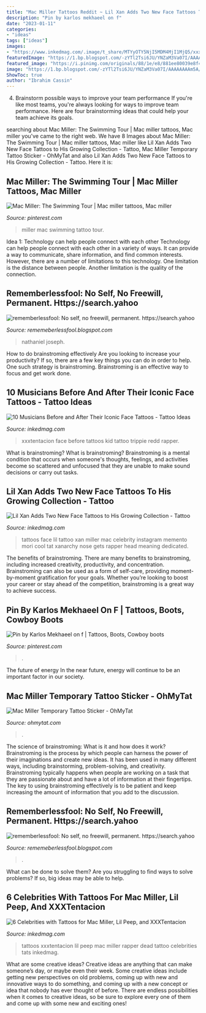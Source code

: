 ```yaml
---
title: "Mac Miller Tattoos Reddit ~ Lil Xan Adds Two New Face Tattoos To His Growing Collection"
description: "Pin by karlos mekhaeel on f"
date: "2023-01-11"
categories:
- "ideas"
tags: ["ideas"]
images:
- "https://www.inkedmag.com/.image/t_share/MTYyOTY5NjI5MDM4MjI1MjQ5/xxxtentacion.jpg"
featuredImage: "https://1.bp.blogspot.com/-zYTl2Tsi6JU/YNZaM3Va07I/AAAAAAAAm5A/3qL_DhPuMXM33jSd9L1W8wNuDbdkKYIygCLcBGAsYHQ/s1920/Untitled.png21.png"
featured_image: "https://i.pinimg.com/originals/88/1e/e8/881ee80039e8f43072999ff81620f24b.jpg"
image: "https://1.bp.blogspot.com/-zYTl2Tsi6JU/YNZaM3Va07I/AAAAAAAAm5A/3qL_DhPuMXM33jSd9L1W8wNuDbdkKYIygCLcBGAsYHQ/s1920/Untitled.png21.png"
ShowToc: true
author: "Ibrahim Cassin"
---
```



4. Brainstorm possible ways to improve your team performance
If you're like most teams, you're always looking for ways to improve team performance. Here are four brainstorming ideas that could help your team achieve its goals.

	

		
searching about Mac Miller: The Swimming Tour | Mac miller tattoos, Mac miller you've came to the right web. We have 8 Images about Mac Miller: The Swimming Tour | Mac miller tattoos, Mac miller like Lil Xan Adds Two New Face Tattoos to His Growing Collection - Tattoo, Mac Miller Temporary Tattoo Sticker - OhMyTat and also Lil Xan Adds Two New Face Tattoos to His Growing Collection - Tattoo. Here it is:
		
    
## Mac Miller: The Swimming Tour | Mac Miller Tattoos, Mac Miller

<img loading=lazy src="https://i.pinimg.com/originals/ac/4a/b9/ac4ab9ec014f050a67ac45fcdc30e2aa.jpg" onerror="this.onerror=null;this.src='https://tse1.mm.bing.net/th?id=OIP.FxqxwSo-mHOSqqZIm0wQuAHaEK&amp;pid=15.1';" alt="Mac Miller: The Swimming Tour | Mac miller tattoos, Mac miller">

_Source: pinterest.com_

>miller mac swimming tattoo tour. 

	

Idea 1: Technology can help people connect with each other
Technology can help people connect with each other in a variety of ways. It can provide a way to communicate, share information, and find common interests. However, there are a number of limitations to this technology. One limitation is the distance between people. Another limitation is the quality of the connection.

    
## Rememberlessfool: No Self, No Freewill, Permanent. Https://search.yahoo

<img loading=lazy src="https://1.bp.blogspot.com/-l8USXr-PpB4/Xj4B4r00PuI/AAAAAAAAceE/tC4-ZfQU-EQu8MmQuZAP--pwI7pzCkF8gCLcBGAsYHQ/s1600/Untitled368.png" onerror="this.onerror=null;this.src='https://tse3.mm.bing.net/th?id=OIP.B1126R7Y4ly_PqSk_z7m0wHaEK&amp;pid=15.1';" alt="rememberlessfool: No self, no freewill, permanent. https://search.yahoo">

_Source: rememeberlessfool.blogspot.com_

>nathaniel joseph. 

	

How to do brainstroming effectively
Are you looking to increase your productivity? If so, there are a few key things you can do in order to help. One such strategy is brainstroming. Brainstroming is an effective way to focus and get work done.

    
## 10 Musicians Before And After Their Iconic Face Tattoos - Tattoo Ideas

<img loading=lazy src="https://www.inkedmag.com/.image/t_share/MTYyOTY5NjI5MDM4MjI1MjQ5/xxxtentacion.jpg" onerror="this.onerror=null;this.src='https://tse4.mm.bing.net/th?id=OIP.a96QHRrXQr6SkG8FF8CDCwHaEK&amp;pid=15.1';" alt="10 Musicians Before and After Their Iconic Face Tattoos - Tattoo Ideas">

_Source: inkedmag.com_

>xxxtentacion face before tattoos kid tattoo trippie redd rapper. 

	

What is brainstroming?
What is brainstroming? Brainstroming is a mental condition that occurs when someone's thoughts, feelings, and activities become so scattered and unfocused that they are unable to make sound decisions or carry out tasks.

    
## Lil Xan Adds Two New Face Tattoos To His Growing Collection - Tattoo

<img loading=lazy src="https://www.inkedmag.com/.image/t_share/MTU5MDMyMTM0MjkxMTA1NTYw/lilxan-feat.jpg" onerror="this.onerror=null;this.src='https://tse1.mm.bing.net/th?id=OIP.L2E5SoubpuZTrWFN1Zb4jwHaF7&amp;pid=15.1';" alt="Lil Xan Adds Two New Face Tattoos to His Growing Collection - Tattoo">

_Source: inkedmag.com_

>tattoos face lil tattoo xan miller mac celebrity instagram memento mori cool tat xanarchy nose gets rapper head meaning dedicated. 

	

The benefits of brainstroming.
There are many benefits to brainstroming, including increased creativity, productivity, and concentration. Brainstroming can also be used as a form of self-care, providing moment-by-moment gratification for your goals. Whether you’re looking to boost your career or stay ahead of the competition, brainstroming is a great way to achieve success.

    
## Pin By Karlos Mekhaeel On F | Tattoos, Boots, Cowboy Boots

<img loading=lazy src="https://i.pinimg.com/originals/88/1e/e8/881ee80039e8f43072999ff81620f24b.jpg" onerror="this.onerror=null;this.src='https://tse4.mm.bing.net/th?id=OIP.Liut5Jgl2XLnut4pSTYsfwHaJ4&amp;pid=15.1';" alt="Pin by Karlos Mekhaeel on f | Tattoos, Boots, Cowboy boots">

_Source: pinterest.com_

>. 

	

The future of energy
In the near future, energy will continue to be an important factor in our society.

    
## Mac Miller Temporary Tattoo Sticker - OhMyTat

<img loading=lazy src="https://cdn.shopify.com/s/files/1/0217/4045/3952/products/Small-Mac-Miller-Portrait-Temporary-Tattoo-Sticker-Design-Idea-Wrist.jpg?v=1569083029" onerror="this.onerror=null;this.src='https://tse3.mm.bing.net/th?id=OIP.RvGraIkEr6ngxC47wCf2-AHaHa&amp;pid=15.1';" alt="Mac Miller Temporary Tattoo Sticker - OhMyTat">

_Source: ohmytat.com_

>. 

	

The science of brainstroming: What is it and how does it work?
Brainstroming is the process by which people can harness the power of their imaginations and create new ideas. It has been used in many different ways, including brainstorming, problem-solving, and creativity. Brainstroming typically happens when people are working on a task that they are passionate about and have a lot of information at their fingertips. The key to using brainstroming effectively is to be patient and keep increasing the amount of information that you add to the discussion.

    
## Rememberlessfool: No Self, No Freewill, Permanent. Https://search.yahoo

<img loading=lazy src="https://1.bp.blogspot.com/-zYTl2Tsi6JU/YNZaM3Va07I/AAAAAAAAm5A/3qL_DhPuMXM33jSd9L1W8wNuDbdkKYIygCLcBGAsYHQ/s1920/Untitled.png21.png" onerror="this.onerror=null;this.src='https://tse1.mm.bing.net/th?id=OIP.8E9zX9Kp7pz7JTtkQg5bngHaEK&amp;pid=15.1';" alt="rememberlessfool: No self, no freewill, permanent. https://search.yahoo">

_Source: rememeberlessfool.blogspot.com_

>. 

	

What can be done to solve them?
Are you struggling to find ways to solve problems? If so, big ideas may be able to help.

    
## 6 Celebrities With Tattoos For Mac Miller, Lil Peep, And XXXTentacion

<img loading=lazy src="https://www.inkedmag.com/.image/t_share/MTYzMjc0MzU0MjgzNTIxMzI2/dead-rapper-tats-fb.jpg" onerror="this.onerror=null;this.src='https://tse3.mm.bing.net/th?id=OIP.zE2maF4V5Zo6smou3T6LLgHaD4&amp;pid=15.1';" alt="6 Celebrities with Tattoos for Mac Miller, Lil Peep, and XXXTentacion">

_Source: inkedmag.com_

>tattoos xxxtentacion lil peep mac miller rapper dead tattoo celebrities tats inkedmag. 

	

What are some creative ideas?
Creative ideas are anything that can make someone’s day, or maybe even their week. Some creative ideas include getting new perspectives on old problems, coming up with new and innovative ways to do something, and coming up with a new concept or idea that nobody has ever thought of before. There are endless possibilities when it comes to creative ideas, so be sure to explore every one of them and come up with some new and exciting ones!

